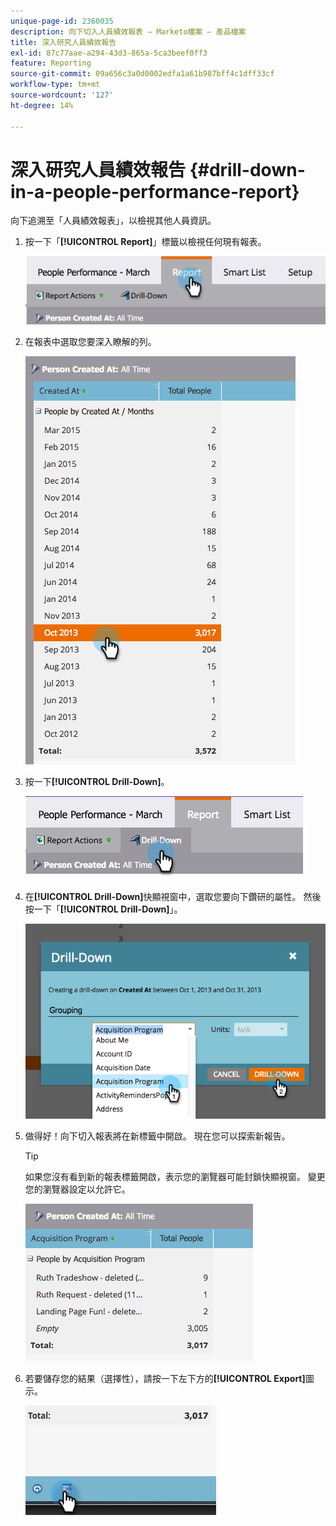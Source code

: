 ```yaml
---
unique-page-id: 2360035
description: 向下切入人員績效報表 — Marketo檔案 — 產品檔案
title: 深入研究人員績效報告
exl-id: 87c77aae-a294-43d3-865a-5ca3beef0ff3
feature: Reporting
source-git-commit: 09a656c3a0d0002edfa1a61b987bff4c1dff33cf
workflow-type: tm+mt
source-wordcount: '127'
ht-degree: 14%

---
```


# 深入研究人員績效報告 {#drill-down-in-a-people-performance-report}

向下追溯至「人員績效報表」，以檢視其他人員資訊。

1. 按一下「**[!UICONTROL Report]**」標籤以檢視任何現有報表。

   ![](assets/one.png)

1. 在報表中選取您要深入瞭解的列。

   ![](assets/two.png)

1. 按一下&#x200B;**[!UICONTROL Drill-Down]**。

   ![](assets/three.png)

1. 在&#x200B;**[!UICONTROL Drill-Down]**&#x200B;快顯視窗中，選取您要向下鑽研的屬性。 然後按一下「**[!UICONTROL Drill-Down]**」。

   ![](assets/four.png)

1. 做得好！向下切入報表將在新標籤中開啟。 現在您可以探索新報告。

   >[!TIP]
   >
   >如果您沒有看到新的報表標籤開啟，表示您的瀏覽器可能封鎖快顯視窗。 變更您的瀏覽器設定以允許它。

   ![](assets/five.png)

1. 若要儲存您的結果（選擇性），請按一下左下方的&#x200B;**[!UICONTROL Export]**&#x200B;圖示。

   ![](assets/six.png)

